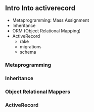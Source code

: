 ## Intro Into activerecord
* Metaprogramming: Mass Assignment
* Inheritance
* ORM (Object Relational Mapping)
* ActiveRecord
  * rake
  * migrations
  * schema

### Metaprogramming


### Inheritance


### Object Relational Mappers


### ActiveRecord